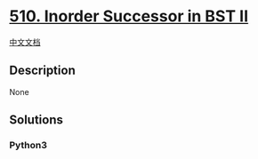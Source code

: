 # [510. Inorder Successor in BST II](https://leetcode.com/problems/inorder-successor-in-bst-ii)

[中文文档](/leetcode/0500-0599/0510.Inorder%20Successor%20in%20BST%20II/README.md)

## Description

None

## Solutions

<!-- tabs:start -->

### **Python3**

```python

```

<!-- tabs:end -->
